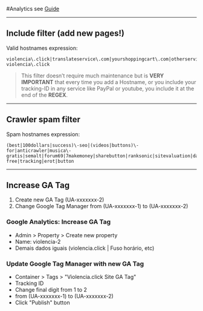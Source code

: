 #Analytics
see [Guide](http://www.ohow.co/what-is-referrer-spam-how-stop-it-guide/)

----
## Include filter (add new pages!)
Valid hostnames expression:
        
    violencia\.click|translateservice\.com|yourshoppingcart\.com|otherservice\.net
    violencia\.click

> This filter doesn’t require much maintenance but is **VERY IMPORTANT** that every time you add a Hostname, or you include your tracking-ID in any service like PayPal or youtube, you include it at the end of the **REGEX**.

----
## Crawler spam filter
Spam hostnames expression:
        
    (best|100dollars|success)\-seo|(videos|buttons)\-for|anticrawler|musica\-gratis|semalt|forum69|7makemoney|sharebutton|ranksonic|sitevaluation|dailyrank
    free|tracking|erot|button

----
## Increase GA Tag
1. Create new GA Tag (UA-xxxxxxx-2)
2. Change Google Tag Manager from (UA-xxxxxxx-1) to (UA-xxxxxxx-2)

### Google Analytics: Increase GA Tag
* Admin > Property > Create new property
* Name: violencia-2
* Demais dados iguais (violencia.click | Fuso horário, etc)

### Update Google Tag Manager with new GA Tag
* Container > Tags > "Violencia.click Site GA Tag"
* Tracking ID
* Change final digit from 1 to 2
* from (UA-xxxxxxx-1) to (UA-xxxxxxx-2)
* Click "Publish" button